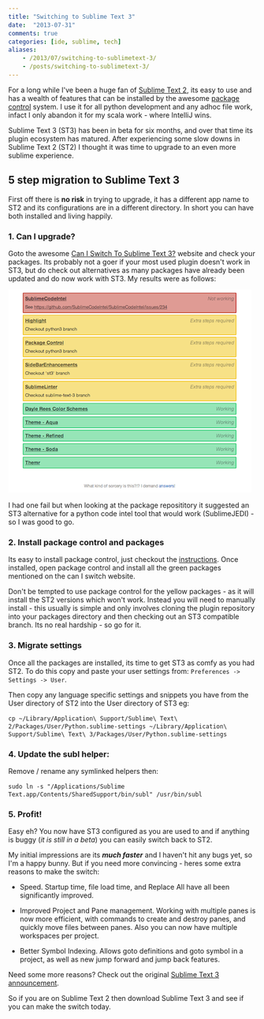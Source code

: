 ```yaml
---
title: "Switching to Sublime Text 3"
date:  "2013-07-31"
comments: true
categories: [ide, sublime, tech]
aliases:
    - /2013/07/switching-to-sublimetext-3/
    - /posts/switching-to-sublimetext-3/  
---
```


For a long while I've been a huge fan of [Sublime Text 2](http://www.sublimetext.com/),
its easy to use and has a wealth of features that can be installed by the
awesome [package control](http://wbond.net/sublime_packages/package_control)
system. I use it for all python development and any adhoc file work, infact I
only abandon it for my scala work - where IntelliJ wins.

Sublime Text 3 (ST3) has been in beta for six months, and over that time its
plugin ecosystem has matured.  After experiencing some slow downs in
Sublime Text 2 (ST2) I thought it was time to upgrade to an even more
sublime experience.

## 5 step migration to Sublime Text 3

First off there is **no risk** in trying to upgrade, it has a different app
name to ST2 and its configurations are in a different directory. In short you
can have both installed and living happily.

### 1. Can I upgrade?

<!--more-->

Goto the awesome [Can I Switch To Sublime Text 3?](http://www.caniswitchtosublimetext3.com/)
website and check your packages.  Its probably not a goer if your most used
plugin doesn't work in ST3, but do check out alternatives as many packages
have already been updated and do now work with ST3.  My results were as
follows:

<p class="text-center">
<img src="/images/ready_for_sublime.png">
</p>

I had one fail but when looking at the package reposititory it suggested an
ST3 alternative for a python code intel tool that would work (SublimeJEDI) -
so I was good to go.


### 2. Install package control and packages

Its easy to install package control, just checkout the
[instructions](http://wbond.net/sublime_packages/package_control/installation#ST3).
Once installed, open package control and install all the green packages
mentioned on the can I switch website.

Don't be tempted to use package control for the yellow packages - as it will
install the ST2 versions which won't work.  Instead you will need to
manually install - this usually is simple and only involves cloning the
plugin repository into your packages directory and then checking out an
ST3 compatible branch.  Its no real hardship - so go for it.

### 3. Migrate settings

Once all the packages are installed, its time to get ST3 as comfy as you had
ST2.  To do this copy and paste your user settings from:
`Preferences -> Settings -> User`.

Then copy any language specific settings and snippets you have from the User
directory of ST2 into the User directory of ST3 eg:

    cp ~/Library/Application\ Support/Sublime\ Text\ 2/Packages/User/Python.sublime-settings ~/Library/Application\ Support/Sublime\ Text\ 3/Packages/User/Python.sublime-settings

### 4. Update the subl helper:

Remove / rename any symlinked helpers then:

    sudo ln -s "/Applications/Sublime Text.app/Contents/SharedSupport/bin/subl" /usr/bin/subl

### 5. Profit!

Easy eh?  You now have ST3 configured as you are used to and if anything
is buggy (*it is still in a beta*) you can easily switch back to ST2.

My initial impressions are its ***much faster*** and I haven't hit any bugs yet,
so I'm a happy bunny. But if you need more convincing - heres some extra reasons
to make the switch:

  * Speed.
    Startup time, file load time, and Replace All have all been
    significantly improved.

  * Improved Project and Pane management.
    Working with multiple panes is now more efficient, with commands to
    create and destroy panes, and quickly move files between panes.  Also
    you can now have multiple workspaces per project.

  * Better Symbol Indexing.
    Allows goto definitions and goto symbol in a project, as well as new
    jump forward and jump back features.

Need some more reasons? Check out the original
[Sublime Text 3 announcement](http://www.sublimetext.com/blog/articles/sublime-text-3-beta).

So if you are on Sublime Text 2 then download Sublime Text 3 and see if
you can make the switch today.
